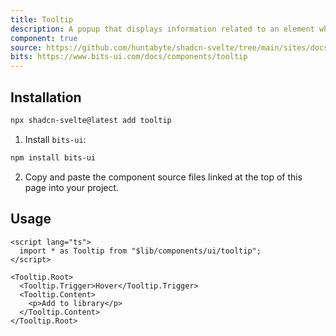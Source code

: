 ```yaml
---
title: Tooltip
description: A popup that displays information related to an element when the element receives keyboard focus or the mouse hovers over it.
component: true
source: https://github.com/huntabyte/shadcn-svelte/tree/main/sites/docs/src/lib/registry/default/ui/tooltip
bits: https://www.bits-ui.com/docs/components/tooltip
---
```


<script>
  import { ComponentPreview, ManualInstall } from '$lib/components/docs';
</script>

<ComponentPreview name="tooltip-demo">

<div></div>

</ComponentPreview>

## Installation

```bash
npx shadcn-svelte@latest add tooltip
```

<ManualInstall>

1. Install `bits-ui`:

```bash
npm install bits-ui
```

2. Copy and paste the component source files linked at the top of this page into your project.

</ManualInstall>

## Usage

```svelte
<script lang="ts">
  import * as Tooltip from "$lib/components/ui/tooltip";
</script>

<Tooltip.Root>
  <Tooltip.Trigger>Hover</Tooltip.Trigger>
  <Tooltip.Content>
    <p>Add to library</p>
  </Tooltip.Content>
</Tooltip.Root>
```

